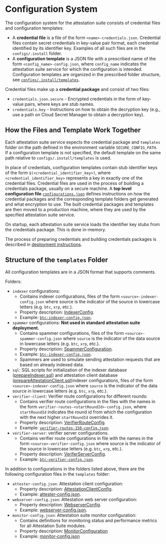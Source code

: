 # Configuration System

The configuration system for the attestation suite consists of credential files and configuration templates:

- A **credential file** is a file of the form `<name>-credentials.json`. Credential files contain secret credentials in key-value pair format, each credential identified by its identifier key. Examples of all such files are in the `configs/.install` folder.
- A **configuration template** is a JSON file with a prescribed name of the form `<config_name>-config.json`, where `config_name` indicates the attestation suite service for which the configuration is intended. Configuration templates are organized in the prescribed folder structure, see [`configs/.install/templates`](../../configs/.install/templates/).

Credential files make up a **credential package** and consist of two files:

- `credentials.json.secure` - Encrypted credentials in the form of key-value pairs, where keys are stub names.
- `credentials.key` - Instructions on how to obtain the decryption key (e.g., use a path on Cloud Secret Manager to obtain a decryption key).

## How the Files and Template Work Together

Each attestation suite service expects the credential package and `templates` folder on the path defined in the environment variable `SECURE_CONFIG_PATH`.
If a configuration template is not specified, the default template on the same path relative to `configs/.install/templates` is used.

In place of credentials, configuration templates contain stub identifier keys of the form `$(<credential_identifier_key>)`, where `<credential_identifier_key>` represents a key in exactly one of the credential files.
Credential files are used in the process of building a credentials package, usually on a secure machine.
A **top level configuration file** [`configurations.json`](../../configs/.install/configurations.json) defines instructions on how the credential packages and the corresponding template folders get generated and what encryption to use.
The built credential packages and templates are then moved to a production machine, where they are used by the specified attestation suite service.

On startup, each attestation suite service loads the identifier key stubs from the credentials package. This is done in-memory.

The process of preparing credentials and building credentials packages is described in [deployment instructions](../../deployment/README.md).

## Structure of the `templates` Folder

All configuration templates are in a JSON format that supports comments.

Folders:

- `indexer` configurations:
    - Contains indexer configurations, files of the form `<source>-indexer-config.json` where source is the indicator of the source in lowercase letters (e.g. `btc`, `xrp`, etc.).
    - Property description: [IndexerConfig](../../src/indexer/IndexerConfig.ts).
    - Example: [`btc-indexer-config.json`](../../configs/.install/templates/indexer/btc-indexer-config.json).
- `spammer` configurations: **Not used in standard attestation suite deployment.**
    - Contains spammer configurations, files of the form `<source>-spammer-config.json` where `source` is the indicator of the data source in lowercase letters (e.g. `btc`, `xrp`, etc.).
    - Property description: [SpammerConfiguration](../../src/spammer/SpammerConfiguration.ts).
    - Example: [`btc-indexer-config.json`](../../configs/.install/templates/spammer/btc-spammer-config.json).
    - Spammers are used to simulate sending attestation requests that are based on already indexed data.
- `sql`: SQL scripts for initialization of the indexer database ([prepareIndexer.sql](../../configs/.install/templates/sql/prepareIndexer.sql)) and attestation client database ([prepareAttestationClient.sql](../../configs/.install/templates/sql/prepareIndexer.sql))indexer configurations, files of the form `<source>-indexer-config.json` where `source` is the indicator of the data source in lowercase letters (e.g. `btc`, `xrp`, etc.).
- `verifier-client`: Verifier route configurations for different rounds:
    - Contains verifier route configurations in the files with the names in the form `verifier-routes-<startRoundId>-config.json`, where `startRoundId` indicates the round id from which the configuration with the next higher `startRoundId` overrides it.
    - Property description: [VerifierRouteConfig](../../src/verification/routing/configs/VerifierRouteConfig.ts).
    - Example: [`verifier-routes-150-config.json`](configs/.install/templates/verifier-client/verifier-routes-150-config.json).
- `verifier-server`: verifier server configurations.
    - Contains verifier route configurations in file with the names in the form `<source>-verifier-config.json` where source is the indicator of the source in lowercase letters (e.g. `btc`, `xrp`, etc.).
    - Property description: [VeriferServerConfig](../../src/servers/verifier-server/src/config-models/VerifierServerConfig.ts).
    - Example: [`btc-verifier-config.json`](../../configs/.install/templates/verifier-server/btc-verifier-config.json).

In addition to configurations in the folders listed above, there are the following configuration files in the `templates` folder:

- `attester-config.json`: Attestation client configuration:
    - Property description: [AttestationClientConfig](../../src/attester/configs/AttestationClientConfig.ts).
    - Example: [attester-config.json](../../configs/.install/templates/attester-config.json).
- `webserver-config.json`: Attestation web server configuration:
    - Property description: [WebserverConfig](../../src/servers/web-server/src/config-models/WebserverConfig.ts).
    - Example: [webserver-config.json](../../configs/.install/templates/webserver-config.json).
- `monitor-config.json`: Attestation suite monitor configuration:
    - Contains definitions for monitoring status and performance metrics for all Attestation Suite modules.
    - Property description: [MonitorConfiguration](../../src/monitor/MonitorConfiguration.ts)
    - Example: [monitor-config.json](../../configs/.install/templates/monitor-config.json)

